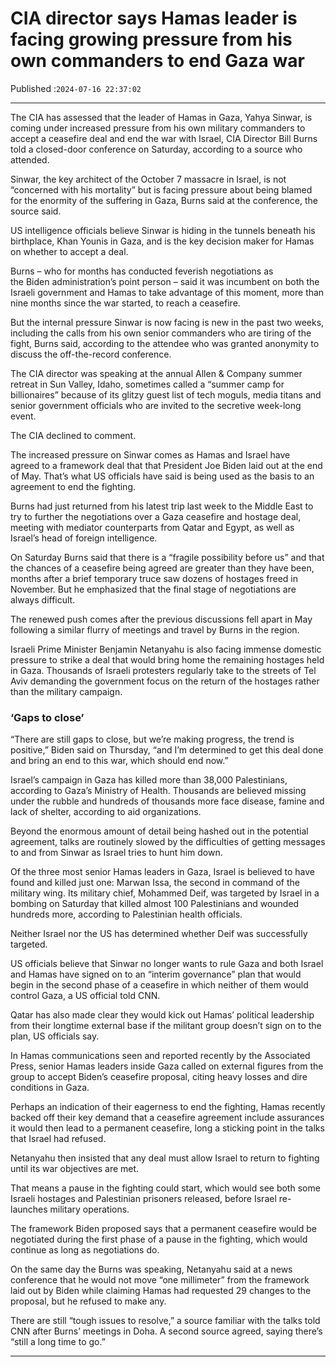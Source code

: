 # CIA director says Hamas leader is facing growing pressure from his own commanders to end Gaza war

Published :`2024-07-16 22:37:02`

---

The CIA has assessed that the leader of Hamas in Gaza, Yahya Sinwar, is coming under increased pressure from his own military commanders to accept a ceasefire deal and end the war with Israel, CIA Director Bill Burns told a closed-door conference on Saturday, according to a source who attended.

Sinwar, the key architect of the October 7 massacre in Israel, is not “concerned with his mortality” but is facing pressure about being blamed for the enormity of the suffering in Gaza, Burns said at the conference, the source said.

US intelligence officials believe Sinwar is hiding in the tunnels beneath his birthplace, Khan Younis in Gaza, and is the key decision maker for Hamas on whether to accept a deal.

Burns – who for months has conducted feverish negotiations as the Biden administration’s point person – said it was incumbent on both the Israeli government and Hamas to take advantage of this moment, more than nine months since the war started, to reach a ceasefire.

But the internal pressure Sinwar is now facing is new in the past two weeks, including the calls from his own senior commanders who are tiring of the fight, Burns said, according to the attendee who was granted anonymity to discuss the off-the-record conference.

The CIA director was speaking at the annual Allen & Company summer retreat in Sun Valley, Idaho, sometimes called a “summer camp for billionaires” because of its glitzy guest list of tech moguls, media titans and senior government officials who are invited to the secretive week-long event.

The CIA declined to comment.

The increased pressure on Sinwar comes as Hamas and Israel have agreed to a framework deal that that President Joe Biden laid out at the end of May. That’s what US officials have said is being used as the basis to an agreement to end the fighting.

Burns had just returned from his latest trip last week to the Middle East to try to further the negotiations over a Gaza ceasefire and hostage deal, meeting with mediator counterparts from Qatar and Egypt, as well as Israel’s head of foreign intelligence.

On Saturday Burns said that there is a “fragile possibility before us” and that the chances of a ceasefire being agreed are greater than they have been, months after a brief temporary truce saw dozens of hostages freed in November. But he emphasized that the final stage of negotiations are always difficult.

The renewed push comes after the previous discussions fell apart in May following a similar flurry of meetings and travel by Burns in the region.

Israeli Prime Minister Benjamin Netanyahu is also facing immense domestic pressure to strike a deal that would bring home the remaining hostages held in Gaza. Thousands of Israeli protesters regularly take to the streets of Tel Aviv demanding the government focus on the return of the hostages rather than the military campaign.

### ‘Gaps to close’

“There are still gaps to close, but we’re making progress, the trend is positive,” Biden said on Thursday, “and I’m determined to get this deal done and bring an end to this war, which should end now.”

Israel’s campaign in Gaza has killed more than 38,000 Palestinians, according to Gaza’s Ministry of Health. Thousands are believed missing under the rubble and hundreds of thousands more face disease, famine and lack of shelter, according to aid organizations.

Beyond the enormous amount of detail being hashed out in the potential agreement, talks are routinely slowed by the difficulties of getting messages to and from Sinwar as Israel tries to hunt him down.

Of the three most senior Hamas leaders in Gaza, Israel is believed to have found and killed just one: Marwan Issa, the second in command of the military wing. Its military chief, Mohammed Deif, was targeted by Israel in a bombing on Saturday that killed almost 100 Palestinians and wounded hundreds more, according to Palestinian health officials.

Neither Israel nor the US has determined whether Deif was successfully targeted.

US officials believe that Sinwar no longer wants to rule Gaza and both Israel and Hamas have signed on to an “interim governance” plan that would begin in the second phase of a ceasefire in which neither of them would control Gaza, a US official told CNN.

Qatar has also made clear they would kick out Hamas’ political leadership from their longtime external base if the militant group doesn’t sign on to the plan, US officials say.

In Hamas communications seen and reported recently by the Associated Press, senior Hamas leaders inside Gaza called on external figures from the group to accept Biden’s ceasefire proposal, citing heavy losses and dire conditions in Gaza.

Perhaps an indication of their eagerness to end the fighting, Hamas recently backed off their key demand that a ceasefire agreement include assurances it would then lead to a permanent ceasefire, long a sticking point in the talks that Israel had refused.

Netanyahu then insisted that any deal must allow Israel to return to fighting until its war objectives are met.

That means a pause in the fighting could start, which would see both some Israeli hostages and Palestinian prisoners released, before Israel re-launches military operations.

The framework Biden proposed says that a permanent ceasefire would be negotiated during the first phase of a pause in the fighting, which would continue as long as negotiations do.

On the same day the Burns was speaking, Netanyahu said at a news conference that he would not move “one millimeter” from the framework laid out by Biden while claiming Hamas had requested 29 changes to the proposal, but he refused to make any.

There are still “tough issues to resolve,” a source familiar with the talks told CNN after Burns’ meetings in Doha. A second source agreed, saying there’s “still a long time to go.”

---


